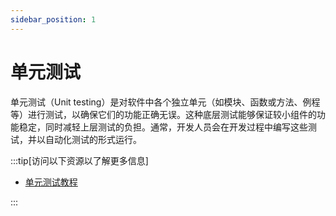 ```yaml
---
sidebar_position: 1
---
```


# 单元测试

单元测试（Unit testing）是对软件中各个独立单元（如模块、函数或方法、例程等）进行测试，以确保它们的功能正确无误。这种底层测试能够保证较小组件的功能稳定，同时减轻上层测试的负担。通常，开发人员会在开发过程中编写这些测试，并以自动化测试的形式运行。

:::tip[访问以下资源以了解更多信息]

- [单元测试教程](https://www.guru99.com/unit-testing-guide.html)

:::
